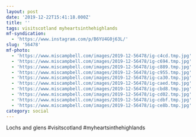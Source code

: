 ```yaml
---
layout: post
date: '2019-12-22T15:41:18.000Z'
title: ''
tags: visitscotland myheartsinthehighlands
mf-syndication:
  - 'https://www.instagram.com/p/B6YU4G0j63L/'
slug: '56478'
mf-photo:
  - 'https://www.miscampbell.com/images/2019-12-56478/ig-c4cd.tmp.jpg'
  - 'https://www.miscampbell.com/images/2019-12-56478/ig-c694.tmp.jpg'
  - 'https://www.miscampbell.com/images/2019-12-56478/ig-c889.tmp.jpg'
  - 'https://www.miscampbell.com/images/2019-12-56478/ig-c955.tmp.jpg'
  - 'https://www.miscampbell.com/images/2019-12-56478/ig-ca30.tmp.jpg'
  - 'https://www.miscampbell.com/images/2019-12-56478/ig-caed.tmp.jpg'
  - 'https://www.miscampbell.com/images/2019-12-56478/ig-cbd8.tmp.jpg'
  - 'https://www.miscampbell.com/images/2019-12-56478/ig-cd02.tmp.jpg'
  - 'https://www.miscampbell.com/images/2019-12-56478/ig-cdbf.tmp.jpg'
  - 'https://www.miscampbell.com/images/2019-12-56478/ig-ce8b.tmp.jpg'
category: social
---
```

Lochs and glens #visitscotland #myheartsinthehighlands
